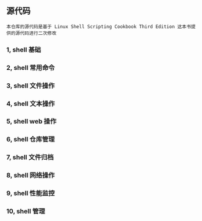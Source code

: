 ## 源代码
    本仓库的源代码是基于 Linux Shell Scripting Cookbook Third Edition 这本书提供的源代码进行二次修改

### 1, shell 基础

### 2, shell 常用命令

### 3, shell 文件操作

### 4, shell 文本操作

### 5, shell web 操作

### 6, shell 仓库管理

### 7, shell 文件归档

### 8, shell 网络操作

### 9, shell 性能监控

### 10, shell 管理


